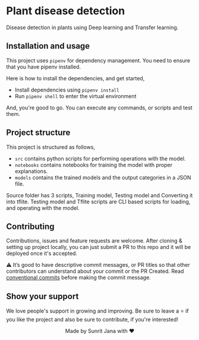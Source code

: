 # Plant disease detection

Disease detection in plants using Deep learning and Transfer learning.

## Installation and usage

This project uses `pipenv` for dependency management. You need to ensure that you have pipenv installed.

Here is how to install the dependencies, and get started,

- Install dependencies using `pipenv install`
- Run `pipenv shell` to enter the virtual environment

And, you're good to go. You can execute any commands, or scripts and test them.

## Project structure

This project is structured as follows,

- `src` contains python scripts for performing operations with the model.
- `notebooks` contains notebooks for training the model with proper explanations.
- `models` contains the trained models and the output categories in a JSON file.

Source folder has 3 scripts, Training model, Testing model and Converting it into tflite.
Testing model and Tflite scripts are CLI based scripts for loading, and operating with the
model.

## Contributing

Contributions, issues and feature requests are welcome. After cloning & setting up project locally, you
can just submit a PR to this repo and it will be deployed once it's accepted.

⚠️ It’s good to have descriptive commit messages, or PR titles so that other contributors can understand about your
commit or the PR Created. Read [conventional commits](https://www.conventionalcommits.org/en/v1.0.0-beta.3/)
before making the commit message.

## Show your support

We love people's support in growing and improving. Be sure to leave a ⭐️ if you like the project and
also be sure to contribute, if you're interested!

<div align="center">
Made by Sunrit Jana with ♥
</div>
